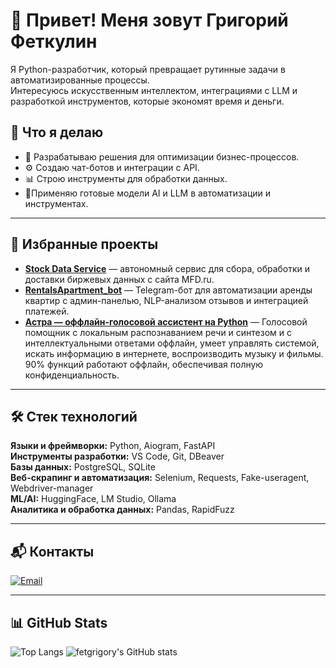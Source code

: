 # 👋 Привет! Меня зовут Григорий Феткулин

Я Python-разработчик, который превращает рутинные задачи в автоматизированные процессы.  
Интересуюсь искусственным интеллектом, интеграциями с LLM и разработкой инструментов, которые экономят время и деньги.

## 🚀 Что я делаю
- 🧠 Разрабатываю решения для оптимизации бизнес-процессов.  
- ⚙️ Создаю чат-ботов и интеграции с API.  
- 📊 Строю инструменты для обработки данных.  
- 🤖Применяю готовые модели AI и LLM в автоматизации и инструментах.
---

## 📂 Избранные проекты
-  **[Stock Data Service](https://github.com/fetgrigory/Stock-Data-Service)** —  автономный сервис для сбора, обработки и доставки биржевых данных с сайта MFD.ru.
-  **[RentalsApartment_bot](https://github.com/fetgrigory/RentalsApartment_bot)** — Telegram-бот для автоматизации аренды квартир с админ-панелью, NLP-анализом отзывов и интеграцией платежей.
-  **[Астра — оффлайн-голосовой ассистент на Python](https://github.com/fetgrigory/Voice_Assistant)** — Голосовой помощник с локальным распознаванием речи и синтезом и с интеллектуальными ответами оффлайн, умеет управлять системой, искать информацию в интернете, воспроизводить музыку и фильмы. 90% функций работают оффлайн, обеспечивая полную конфиденциальность.


---

## 🛠️ Стек технологий
**Языки и фреймворки:** Python, Aiogram, FastAPI  
**Инструменты разработки:** VS Code, Git, DBeaver  
**Базы данных:** PostgreSQL, SQLite  
**Веб-скрапинг и автоматизация:** Selenium, Requests, Fake-useragent, Webdriver-manager  
**ML/AI:** HuggingFace, LM Studio, Ollama  
**Аналитика и обработка данных:** Pandas, RapidFuzz  

---

## 📬 Контакты
[![Email](https://img.shields.io/badge/Email-Fetkulin.G.R%40yandex.ru-blue)](mailto:Fetkulin.G.R@yandex.ru)

---

## 📊 GitHub Stats
![Top Langs](https://github-readme-stats.vercel.app/api/top-langs/?username=fetgrigory&layout=compact)
![fetgrigory's GitHub stats](https://github-readme-stats.vercel.app/api?username=fetgrigory&show_icons=true&theme=default)
